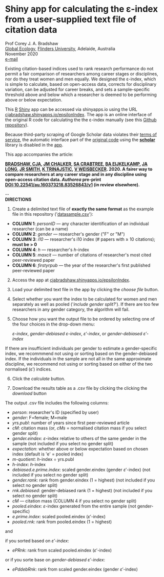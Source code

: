# Shiny app for calculating the ε-index from a user-supplied text file of citation data

Prof Corey J. A. Bradshaw <br>
<a href="http://globalecologyflinders.com" target="_blank">Global Ecology</a>, <a href="http://flinders.edu.au" target="_blank">Flinders University</a>, Adelaide, Australia <br>
November 2020 <br>
<a href=mailto:corey.bradshaw@flinders.edu.au>e-mail</a> <br>

Existing citation-based indices used to rank research performance do not permit a fair comparison of researchers among career stages or disciplines, nor do they treat women and men equally. We designed the ε-index, which is simple to calculate, based on open-access data, corrects for disciplinary variation, can be adjusted for career breaks, and sets a sample-specific threshold above and below which a researcher is deemed to be performing above or below expectation.

This <a target="_blank" href="https://cran.r-project.org">R</a> <a href="https://shiny.rstudio.com">Shiny</a> app can be accessed via shinyapps.io using the URL <a target="_blank" href="https://cjabradshaw.shinyapps.io/epsilonIndex/">cjabradshaw.shinyapps.io/epsilonIndex</a>. The app is an online interface of the original R code for calculating the the ε-index manually (see this <a href="https://github.com/cjabradshaw/EpsilonIndex">Github repository</a>).

Because third-party scraping of Google Scholar data violates their <a href="https://policies.google.com/terms?hl=en">terms of service</a>, the automatic interface part of the <a href="https://github.com/cjabradshaw/EpsilonIndex">original code</a> using the <a href="https://www.rdocumentation.org/packages/scholar/versions/0.1.7"><strong>scholar</strong></a> library is disabled in the <a target="_blank" href="https://cjabradshaw.shinyapps.io/epsilonIndex/">app</a>.

This app accompanies the article:

<strong><a href="https://globalecologyflinders.com/people/#CJAB" target="_blank">BRADSHAW, CJA</a>, <a href="https://www.chalkerlab.com/jmc" target="_blank">JM CHALKER</a>, <a href="https://stefanicrabtree.com/about-stefani/" target="_blank">SA CRABTREE</a>, <a href="https://researchnow.flinders.edu.au/en/persons/bart-eijkelkamp" target="_blank">BA EIJKELKAMP</a>, <a href="https://en.wikipedia.org/wiki/John_A._Long" target="_blank">JA LONG</a>, <a href="https://www.flinders.edu.au/people/justine.smith" target="_blank">JR SMITH</a>, <a href="https://staffportal.curtin.edu.au/staff/profile/view/K.Trinajstic/" target="_blank">K TRINAJSTIC</a>, <a href="https://researchnow.flinders.edu.au/en/persons/vera-weisbecker" target="_blank">V WEISBECKER</a>. 2020. A fairer way to compare researchers at any career stage and in any discipline using open-access citation data. <i><strong>Authorea</strong></i> pre-print <a href="https://doi.org/10.22541/au.160373218.83526843/v1">DOI:10.22541/au.160373218.83526843/v1</a> (in review elsewhere).</strong>

-- <br>
<strong>DIRECTIONS</strong>

1. Create a delimited text file of <strong>exactly the same format</strong> as the example file in this repository ('<a href="https://github.com/cjabradshaw/EpsilonIndex/blob/main/datasample.csv">datasample.csv</a>'):

 - <strong>COLUMN 1</strong>: <i>personID</i> — any character identification of an individual researcher (can be a name)
 - <strong>COLUMN 2</strong>: <i>gender</i> — researcher's gender ("F" or "M")
 - <strong>COLUMN 3</strong>: <i>i10</i> — researcher's i10 index (# papers with ≥ 10 citations); <strong>must be > 0</strong>
 - <strong>COLUMN 4</strong>: <i>h</i> — researcher's <i>h</i>-index
 - <strong>COLUMN 5</strong>: <i>maxcit</i> — number of citations of researcher's most cited peer-reviewed paper
 - <strong>COLUMN 6</strong>: <i>firstyrpub</i> — the year of the researcher's first published peer-reviewed paper

2. Access the app at <a target="_blank" href="https://cjabradshaw.shinyapps.io/epsilonIndex/">cjabradshaw.shinyapps.io/epsilonIndex</a>.
  
3. Load your delimited text file in the app by clicking the <i>choose file</i> button.

4. Select whether you want the index to be calculated for women and men separately as well as pooled ('<i>include gender split?</i>'). If there are too few researchers in any gender category, the algorithm will fail.

5. Choose how you want the output file to be ordered by selecting one of the four choices in the drop-down menu:

   <i>ε-index</i>, <i>gender-debiased ε-index</i>, <i>ε′-index</i>, or <i>gender-debiased ε′-index</i>

If there are insufficient individuals per gender to estimate a gender-specific index, we recommmend not using or sorting based on the gender-debiased index. If the individuals in the sample are not all in the same approximate discipline, we recommend not using or sorting based on either of the two normalised (ε′) indices.

6. Click the <i>calculate </i> button.

7. Download the results table as a .csv file by clicking the clicking the <i>download</i> button

The output .csv file includes the following columns:

- <i>person</i>: researcher's ID (specified by user)
- <i>gender</i>: F=female; M=male
- <i>yrs.publ</i>: number of years since first peer-reviewed article
- <i>cM</i>: citation mass (or, <i>cMs</i> = normalised citation mass if you select gender split)
- <i>gender.eindex</i>: <i>ε</i>-index relative to others of the same gender in the sample (not included if you select no gender split)
- <i>expectation</i>: whether above or below expectation based on chosen index (default is 'e' = pooled index)
- <i>m-quotient</i>: <i>h</i>-index ÷ yrs.publ
- <i>h-index</i>: <i>h</i>-index
- <i>debiased.e.prime.index</i>: scaled gender.eindex (gender <i>ε</i>′-index) (not included if you select no gender split)
- <i>gender.rank</i>: rank from gender.eindex (1 = highest) (not included if you select no gender split)
- <i>rnk.debiased</i>: gender-debiased rank (1 = highest) (not included if you select no gender split)
- <i>cM</i> — citation mass (COLUMN 4 if you select no gender split)
- <i>pooled.eindex</i>: <i>ε</i>-index generated from the entire sample (not gender-specific)
- <i>e.prime.index</i>: scaled pooled.eindex (<i>ε</i>′-index)
- <i>pooled.rnk</i>: rank from pooled.eindex (1 = highest)

and

if you sorted based on <i>ε′-index</i>:

- <i>ePRnk</i>: rank from scaled pooled.eindex (<i>ε</i>′-index)

or if you sorte base on <i>gender-debiased ε′-index</i>:

- <i>ePddebRnk</i>: rank from scaled gender.eindex (gender <i>ε</i>′-index)
